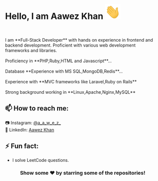# Hello, I am Aawez Khan <img src="https://raw.githubusercontent.com/ABSphreak/ABSphreak/master/gifs/Hi.gif" width="50px">









<br>
<br>
I am  **Full-Stack Developer** with hands on experience in frontend and backend development. Proficient with various web development frameworks and libraries. 
<br>
<br>
Proficiency in **PHP,Ruby,HTML and Javascript**...
<br>
<br>
Database **Experience with MS SQL,MongoDB,Redis**...
<br>
<br>
Experience with **MVC frameworks like Laravel,Ruby on Rails**
<br>
<br>
Strong background working in **Linux,Apache,Nginx,MySQL**

## 📫 How to reach me:


📷 Instagram: [@a_a_w_e_z_](https://www.instagram.com/a_a_w_e_z_/)<br>
🧳 LinkedIn: [Aawez Khan](https://www.linkedin.com/in/aawez-khan-90459517b/)
<br>

## ⚡ Fun fact:
* I solve LeetCode questions.

<div align="center">

### Show some ❤️ by starring some of the repositories!

</div>
